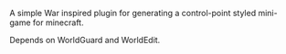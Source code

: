 A simple War inspired plugin for generating a control-point styled mini-game for minecraft.

Depends on WorldGuard and WorldEdit.
